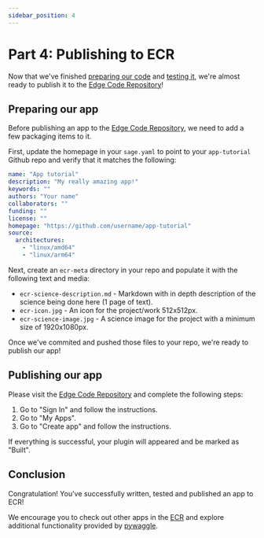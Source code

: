 ```yaml
---
sidebar_position: 4
---
```


# Part 4: Publishing to ECR

Now that we've finished [preparing our code](creating-an-edge-app) and [testing it](testing-an-edge-app), we're almost ready to publish it to the [Edge Code Repository](https://portal.sagecontinuum.org)!

## Preparing our app

Before publishing an app to the [Edge Code Repository](/docs/about/architecture#edge-code-repository-ecr), we need to add a few packaging items to it.

First, update the homepage in your `sage.yaml` to point to your `app-tutorial` Github repo and verify that it matches the following:

```yaml
name: "App tutorial"
description: "My really amazing app!"
keywords: ""
authors: "Your name"
collaborators: ""
funding: ""
license: ""
homepage: "https://github.com/username/app-tutorial"
source:
  architectures:
    - "linux/amd64"
    - "linux/arm64"
```

Next, create an `ecr-meta` directory in your repo and populate it with the following text and media:

* `ecr-science-description.md` - Markdown with in depth description of the science being done here (1 page of text).
* `ecr-icon.jpg` - An icon for the project/work 512x512px.
* `ecr-science-image.jpg` - A science image for the project with a minimum size of 1920x1080px.

Once we've commited and pushed those files to your repo, we're ready to publish our app!

## Publishing our app

Please visit the [Edge Code Repository](https://portal.sagecontinuum.org) and complete the following steps:

1. Go to "Sign In" and follow the instructions.
2. Go to "My Apps".
3. Go to "Create app" and follow the instructions.

If everything is successful, your plugin will appeared and be marked as "Built".

## Conclusion

Congratulation! You've successfully written, tested and published an app to ECR!

We encourage you to check out other apps in the [ECR](https://portal.sagecontinuum.org) and explore additional functionality provided by [pywaggle](https://github.com/waggle-sensor/pywaggle).

